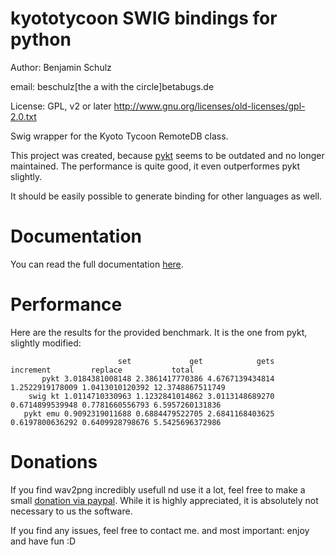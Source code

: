 # kyototycoon SWIG bindings for python

Author: Benjamin Schulz

email: beschulz[the a with the circle]betabugs.de  

License: GPL, v2 or later
	http://www.gnu.org/licenses/old-licenses/gpl-2.0.txt

Swig wrapper for the Kyoto Tycoon RemoteDB class.

This project was created, because [pykt](https://github.com/mopemope/pykt) seems to be outdated and no longer maintained. The performance is quite good, it even outperformes pykt slightly.

It should be easily possible to generate binding for other languages as well.

# Documentation

You can read the full documentation [here](http://todo).

# Performance

Here are the results for the provided benchmark. It is the one from pykt, slightly modified:

                            set	            get	           gets	      increment	        replace	          total
           pykt 3.0184381008148 2.3861417770386 4.6767139434814 1.2522919178009 1.0413010120392 12.3748867511749
        swig kt 1.0114710330963 1.1232841014862 3.0113148689270 0.6714899539948 0.7781660556793 6.5957260131836
       pykt emu 0.9092319011688 0.6884479522705 2.6841168403625 0.6197800636292 0.6409928798676 5.5425696372986

# Donations
If you find wav2png incredibly usefull nd use it a lot, feel free to make a small [donation via paypal](http://goo.gl/Ey2Bp).
While it is highly appreciated, it is absolutely not necessary to us the software.

If you find any issues, feel free to contact me.
and most important: enjoy and have fun :D